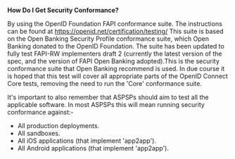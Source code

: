 **How Do I Get Security Conformance?** 

By using the OpenID Foundation FAPI conformance suite.  The instructions can be found at https://openid.net/certification/testing/ This suite is based on the Open Banking Security Profile conformance suite, which Open Banking donated to the OpenID Foundation. The suite has been updated to fully test FAPI-RW implementers draft 2 (currently the latest version of the spec, and the version of FAPI Open Banking adopted).This is the security conformance suite that Open Banking recommend is used.  In due course it is hoped that this test will cover all appropriate parts of the OpenID Connect Core tests, removing the need to run the 'Core' conformance suite.

It's important to also remember that ASPSPs should aim to test all the applicable software. In most ASPSPs this will mean running security conformance against:-

* All production deployments.
* All sandboxes.
* All iOS applications (that implement 'app2app').
* All Android applications (that implement 'app2app').
